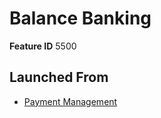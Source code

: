 # Balance Banking

**Feature ID** 5500

## Launched From

- [Payment Management](Payment%20Management.md)











































































